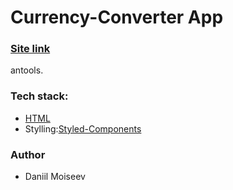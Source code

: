 # Currency-Converter App

### [Site link]([https://dangerousblock.github.io/antools/])

antools.

### Tech stack:

- [HTML](https://github.com/DangerousBlock/antools/blob/main/index.html)
- Stylling:[Styled-Components](https://styled-components.com/)


### Author

- Daniil Moiseev
